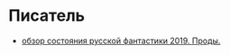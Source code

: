 # Писатель


 * [обзор состояния русской фантастики 2019. Проды.](https://habr.com/ru/company/misis/blog/474016/)